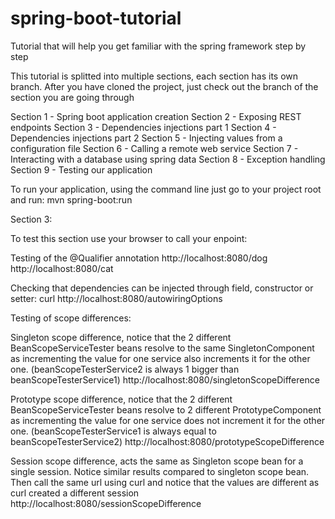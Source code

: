 # spring-boot-tutorial
Tutorial that will help you get familiar with the spring framework step by step

This tutorial is splitted into multiple sections, each section has its own branch. After you have cloned the project, just check out the branch of the section you are going through

Section 1 - Spring boot application creation
Section 2 - Exposing REST endpoints
Section 3 - Dependencies injections part 1
Section 4 - Dependencies injections part 2
Section 5 - Injecting values from a configuration file
Section 6 - Calling a remote web service
Section 7 - Interacting with a database using spring data
Section 8 - Exception handling
Section 9 - Testing our application

To run your application, using the command line just go to your project root and run: mvn spring-boot:run

Section 3:

To test this section use your browser to call your enpoint:

Testing of the @Qualifier annotation
http://localhost:8080/dog
http://localhost:8080/cat

Checking that dependencies can be injected through field, constructor or setter:
curl http://localhost:8080/autowiringOptions

Testing of scope differences:

Singleton scope difference, notice that the 2 different BeanScopeServiceTester beans resolve to the same SingletonComponent as incrementing the value for one service also increments it for the other one. (beanScopeTesterService2 is always 1 bigger than beanScopeTesterService1)
http://localhost:8080/singletonScopeDifference

Prototype scope difference, notice that the 2 different BeanScopeServiceTester beans resolve to 2 different PrototypeComponent as incrementing the value for one service does not increment it for the other one. (beanScopeTesterService1 is always equal to beanScopeTesterService2)
http://localhost:8080/prototypeScopeDifference

Session scope difference, acts the same as Singleton scope bean for a single session. Notice similar results compared to singleton scope bean. Then call the same url using curl and notice that the values are different as curl created a different session 
http://localhost:8080/sessionScopeDifference





 